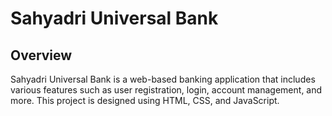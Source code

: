 # Sahyadri Universal Bank

## Overview

Sahyadri Universal Bank is a web-based banking application that includes various features such as user registration, login, account management, and more. This project is designed using HTML, CSS, and JavaScript.

